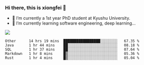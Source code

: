 ### Hi there, this is xiongfei 👋


- 🔭 I’m currently a 1st year PhD student at Kyushu University.
- 🌱 I’m currently learning software engineering, deep learning...

<!--
**Toma62299781/Toma62299781** is a ✨ _special_ ✨ repository because its `README.md` (this file) appears on your GitHub profile.
Here are some ideas to get you started:
-->

![](https://github-readme-stats.vercel.app/api?username=Toma62299781)

<!--START_SECTION:waka-->
```text
Other      14 hrs 19 mins  █████████████████░░░░░░░░   67.35 % 
Java       1 hr 44 mins    ██░░░░░░░░░░░░░░░░░░░░░░░   08.18 % 
SQL        1 hr 37 mins    ██░░░░░░░░░░░░░░░░░░░░░░░   07.64 % 
Markdown   1 hr 8 mins     █▒░░░░░░░░░░░░░░░░░░░░░░░   05.36 % 
Rust       1 hr 4 mins     █▒░░░░░░░░░░░░░░░░░░░░░░░   05.04 % 
```
<!--END_SECTION:waka-->

